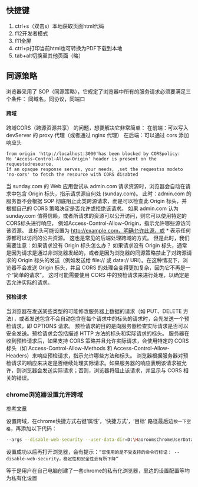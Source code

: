 ## 快捷键
1. ctrl+s（双击s）本地获取页面html代码
2. f12开发者模式
3. f11全屏
4. ctrl+p打印当前html也可转换为PDF下载到本地
5. tab+alt切换至其他页面（略）


## 同源策略

浏览器采用了 SOP（同源策略），它规定了浏览器中所有的服务请求必须要满足三个条件： 同域名，同协议，同端口


#### 跨域
跨域CORS（跨源资源共享） 的问题，想要解决它非常简单：
在前端：可以写入 devServer 的 proxy 代理（或者通过 nginx 代理）
在后端：可以通过 cors 添加响应头
```shell
from origin 'http://localhost:3000'has been blocked by CORSpolicy:
No 'Access-Control-Allow-Origin' header is present on the requestedresource. 
If an opaque response serves, your needs, ,set the requestss modeto 'no-cors' to fetch the resource with CORS disabted
```
当 sunday.com 的 Web 应用尝试从 admin.com 请求资源时，浏览器会自动在请求中包含 Origin 标头，指示请求源自何处 (sunday.com)。 此时：admin.com 的服务器不会根据 SOP 彻底阻止此类跨源请求，而是可以检查此 Origin 标头，并根据自己的 CORS 策略决定是否允许或拒绝该请求。
如果 admin.com 认为 sunday.com 值得信赖，或者所请求的资源可以公开访问，则它可以使用特定的CORS标头进行响应，
例如Access-Control-Allow-Origin，指示允许哪些源访问该资源。
此标头可能设置为 http://example.com，明确允许此源，或 * 表示任何源都可以访问的公共资源。
这也是常见的后端处理跨域的方式。
但是此时，我们需要注意：如果请求没有 Origin 标头怎么办？
如果请求没有 Origin 标头，通常是因为请求是通过非浏览器发起的，或者是因为浏览器的同源策略禁止了对跨源请求的 Origin 标头的发送（例如发送给 file:// 或 data:// URI）。在这种情况下，浏览器不会发送 Origin 标头，并且 CORS 的处理会变得更加复杂，因为它不再是一个“简单的请求”。
这时可能需要使用 CORS 中的预检请求来进行处理，以确定是否允许实际的请求。
#### 预检请求
当浏览器在发送某些类型的可能修改服务器上数据的请求（如 PUT、DELETE 方法），或者发送包含不会自动包含在每个请求中的标头的请求时，会先发送一个预检请求，即 OPTIONS 请求。
预检请求的目的是向服务器检查实际请求是否可以安全发送。预检请求会包括描述 HTTP 方法的标头和实际请求的标头。
服务器在收到预检请求后，如果支持 CORS 策略并且允许实际请求，会使用特定的 CORS 标头（如 Access-Control-Allow-Methods 和 Access-Control-Allow-Headers）来响应预检请求，指示允许哪些方法和标头。
浏览器根据服务器对预检请求的响应来决定是否继续处理实际请求。如果服务器的响应表明该请求被允许，则浏览器会发送实际请求；否则，浏览器将阻止该请求，并显示与 CORS 相关的错误。


### chrome浏览器设置允许跨域

[参考文章](https://haorooms.com/post/chrome_cros_yx)

设置跨域，在chrome快捷方式右键‘属性’，‘快捷方式’，‘目标’ 路径最后边`按一下空格`，再添加以下代码：
```bash
--args --disable-web-security --user-data-dir=D:\HaoroomsChromeUserData
```
设置成功以后再打开浏览器，会有提示：`“您使用的是不受支持的命令行标记： --disable-web-security，稳定性和安全性会有所下降”`

等于是用户在自己电脑创建了一套chrome的私有化浏览器，里边的设置配置等均为私有化设置
